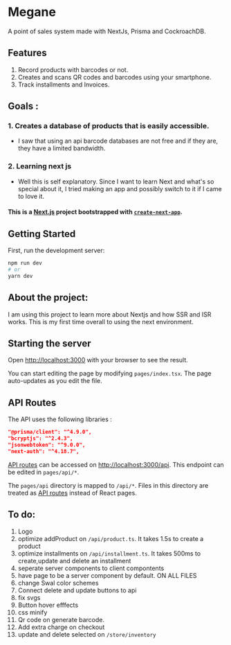 # Megane

A point of sales system made with NextJs, Prisma and CockroachDB.

## Features

1. Record products with barcodes or not.
1. Creates and scans QR codes and barcodes using your smartphone.
1. Track installments and Invoices.

## Goals :

### 1. Creates a database of products that is easily accessible.

- I saw that using an api barcode databases are not free and if they are, they have a limited bandwidth.

### 2. Learning next js

- Well this is self explanatory. Since I want to learn Next and what's so special about it, I tried making an app and possibly switch to it if I came to love it.

#### This is a [Next.js](https://nextjs.org/) project bootstrapped with [`create-next-app`](https://github.com/vercel/next.js/tree/canary/packages/create-next-app).

## Getting Started

First, run the development server:

```bash
npm run dev
# or
yarn dev
```

## About the project:

I am using this project to learn more about Nextjs and how SSR and ISR works. This is my first time overall to using the next environment.

## Starting the server

Open [http://localhost:3000](http://localhost:3000) with your browser to see the result.

You can start editing the page by modifying `pages/index.tsx`. The page auto-updates as you edit the file.

## API Routes

The API uses the following libraries :

```json
"@prisma/client": "^4.9.0",
"bcryptjs": "^2.4.3",
"jsonwebtoken": "^9.0.0",
"next-auth": "^4.18.7",
```

[API routes](https://nextjs.org/docs/api-routes/introduction) can be accessed on [http://localhost:3000/api](http://localhost:3000/api/*). This endpoint can be edited in `pages/api/*`.

The `pages/api` directory is mapped to `/api/*`. Files in this directory are treated as [API routes](https://nextjs.org/docs/api-routes/introduction) instead of React pages.

## To do:

1. Logo
1. optimize addProduct on `/api/product.ts`. It takes 1.5s to create a product
1. optimize installments on `/api/installment.ts`. It takes 500ms to create,update and delete an installment
1. seperate server components to client compontents
1. have page to be a server component by default. ON ALL FILES
1. change Swal color schemes
1. Connect delete and update buttons to api
1. fix svgs
1. Button hover efffects
1. css minify
1. Qr code on generate barcode.
1. Add extra charge on checkout
1. update and delete selected on `/store/inventory`
